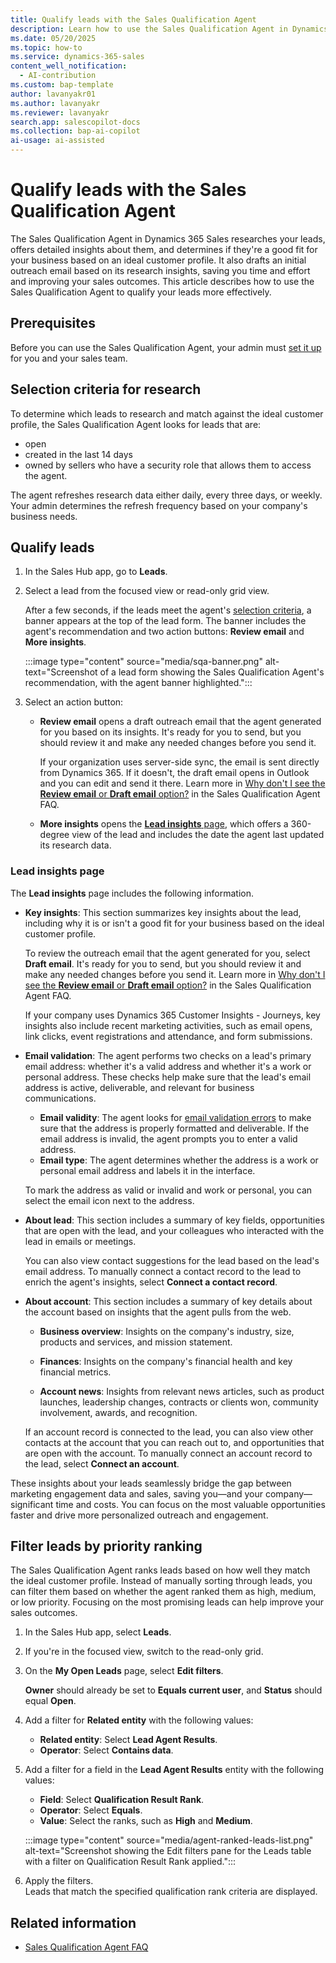 ```yaml
---
title: Qualify leads with the Sales Qualification Agent
description: Learn how to use the Sales Qualification Agent in Dynamics 365 Sales to qualify leads more effectively and improve sales outcomes.
ms.date: 05/20/2025
ms.topic: how-to
ms.service: dynamics-365-sales
content_well_notification:
  - AI-contribution
ms.custom: bap-template
author: lavanyakr01
ms.author: lavanyakr
ms.reviewer: lavanyakr
search.app: salescopilot-docs
ms.collection: bap-ai-copilot
ai-usage: ai-assisted
---
```


# Qualify leads with the Sales Qualification Agent

The Sales Qualification Agent in Dynamics 365 Sales researches your leads, offers detailed insights about them, and determines if they're a good fit for your business based on an ideal customer profile. It also drafts an initial outreach email based on its research insights, saving you time and effort and improving your sales outcomes. This article describes how to use the Sales Qualification Agent to qualify your leads more effectively.

## Prerequisites

Before you can use the Sales Qualification Agent, your admin must [set it up](./configure-sales-qualification-agent.md) for you and your sales team.

## Selection criteria for research

To determine which leads to research and match against the ideal customer profile, the Sales Qualification Agent looks for leads that are:

- open
- created in the last 14 days
- owned by sellers who have a security role that allows them to access the agent.

The agent refreshes research data either daily, every three days, or weekly. Your admin determines the refresh frequency based on your company's business needs.

## Qualify leads

1. In the Sales Hub app, go to **Leads**.

1. Select a lead from the focused view or read-only grid view.

    After a few seconds, if the leads meet the agent's [selection criteria](#selection-criteria-for-research), a banner appears at the top of the lead form. The banner includes the agent's recommendation and two action buttons: **Review email** and **More insights**.

    :::image type="content" source="media/sqa-banner.png" alt-text="Screenshot of a lead form showing the Sales Qualification Agent's recommendation, with the agent banner highlighted.":::

1. Select an action button:

   - **Review email** opens a draft outreach email that the agent generated for you based on its insights. It's ready for you to send, but you should review it and make any needed changes before you send it.

      If your organization uses server-side sync, the email is sent directly from Dynamics 365. If it doesn't, the draft email opens in Outlook and you can edit and send it there. Learn more in [Why don't I see the **Review email** or **Draft email** option?](sales-qualification-agent-faq.md#cant-see-email-options) in the Sales Qualification Agent FAQ.

   - **More insights** opens the [**Lead insights** page](#lead-insights-page), which offers a 360-degree view of the lead and includes the date the agent last updated its research data.

### Lead insights page

The **Lead insights** page includes the following information.

- **Key insights**: This section summarizes key insights about the lead, including why it is or isn't a good fit for your business based on the ideal customer profile.

  To review the outreach email that the agent generated for you, select **Draft email**. It's ready for you to send, but you should review it and make any needed changes before you send it. Learn more in [Why don't I see the **Review email** or **Draft email** option?](sales-qualification-agent-faq.md#cant-see-email-options) in the Sales Qualification Agent FAQ.

  If your company uses Dynamics 365 Customer Insights - Journeys, key insights also include recent marketing activities, such as email opens, link clicks, event registrations and attendance, and form submissions.

- **Email validation**: The agent performs two checks on a lead's primary email address: whether it's a valid address and whether it's a work or personal address. These checks help make sure that the lead's email address is active, deliverable, and relevant for business communications.

  - **Email validity**: The agent looks for [email validation errors](work-invalid-email-addresses.md) to make sure that the address is properly formatted and deliverable. If the email address is invalid, the agent prompts you to enter a valid address.
  - **Email type**: The agent determines whether the address is a work or personal email address and labels it in the interface.

  To mark the address as valid or invalid and work or personal, you can select the email icon next to the address.

- **About lead**: This section includes a summary of key fields, opportunities that are open with the lead, and your colleagues who interacted with the lead in emails or meetings.

  You can also view contact suggestions for the lead based on the lead's email address. To manually connect a contact record to the lead to enrich the agent's insights, select **Connect a contact record**.

- **About account**: This section includes a summary of key details about the account based on insights that the agent pulls from the web.

  - **Business overview**: Insights on the company's industry, size, products and services, and mission statement.

  - **Finances**: Insights on the company's financial health and key financial metrics.

  - **Account news**: Insights from relevant news articles, such as product launches, leadership changes, contracts or clients won, community involvement, awards, and recognition.

   If an account record is connected to the lead, you can also view other contacts at the account that you can reach out to, and opportunities that are open with the account. To manually connect an account record to the lead, select **Connect an account**.

These insights about your leads seamlessly bridge the gap between marketing engagement data and sales, saving you&mdash;and your company&mdash;significant time and costs. You can focus on the most valuable opportunities faster and drive more personalized outreach and engagement.

## Filter leads by priority ranking

The Sales Qualification Agent ranks leads based on how well they match the ideal customer profile. Instead of manually sorting through leads, you can filter them based on whether the agent ranked them as high, medium, or low priority. Focusing on the most promising leads can help improve your sales outcomes.

1. In the Sales Hub app, select **Leads**.

1. If you're in the focused view, switch to the read-only grid.

1. On the **My Open Leads** page, select **Edit filters**.

    **Owner** should already be set to **Equals current user**, and **Status** should equal **Open**.

1. Add a filter for **Related entity** with the following values:

    - **Related entity**: Select **Lead Agent Results**.
    - **Operator**: Select **Contains data**.

1. Add a filter for a field in the **Lead Agent Results** entity with the following values:

    - **Field**: Select **Qualification Result Rank**.
    - **Operator**: Select **Equals**.
    - **Value**: Select the ranks, such as **High** and **Medium**.

   :::image type="content" source="media/agent-ranked-leads-list.png" alt-text="Screenshot showing the Edit filters pane for the Leads table with a filter on Qualification Result Rank applied.":::

1. Apply the filters.  
    Leads that match the specified qualification rank criteria are displayed.

## Related information

- [Sales Qualification Agent FAQ](sales-qualification-agent-faq.md)
